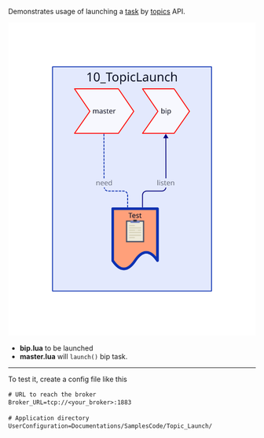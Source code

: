 Demonstrates usage of launching a [task](../../Task(lua).md)
by [topics](../../topic.md) API.

![Objects in this example](Diagram.svg)

- **bip.lua** to be launched
- **master.lua** will `launch()` bip task.

---

To test it, create a config file like this

	# URL to reach the broker
	Broker_URL=tcp://<your_broker>:1883

	# Application directory
	UserConfiguration=Documentations/SamplesCode/Topic_Launch/
